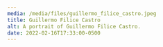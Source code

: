 ```yaml
---
media: /media/files/guillermo_filice_castro.jpeg
title: Guillermo Filice Castro
alt: A portrait of Guillermo Filice Castro.
date: 2022-02-16T17:33:00-0500
---
```

